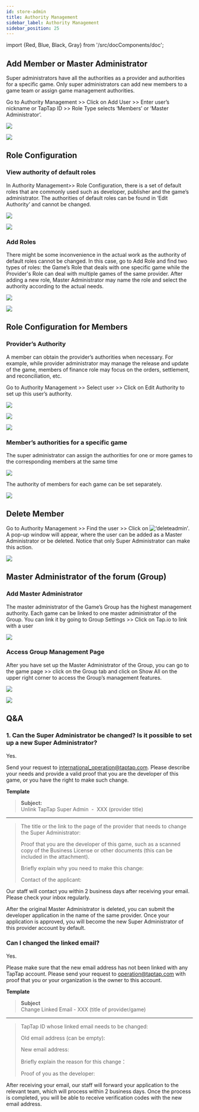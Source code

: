 ```yaml
---
id: store-admin 
title: Authority Management 
sidebar_label: Authority Management
sidebar_position: 25 
---
```


import {Red, Blue, Black, Gray} from '/src/docComponents/doc';

## Add Member or Master Administrator  

Super administrators have all the authorities as a provider and authorities for a specific game. Only super administrators can add new members to a game team or assign game management authorities.

Go to <Blue>Authority Management</Blue> >> Click on <Blue>Add User</Blue> >> Enter user’s nickname or TapTap ID >> Role Type selects ‘Members’ or ‘Master Administrator’.

![ ](/img/Administrator-Settings-1.png)  
  
![ ](/img/Administrator-Settings-2.png)

## Role Configuration  
 
### View authority of default roles

In <Blue>Authority Management</Blue>>> <Blue> Role Configuration</Blue>, there is a set of default roles that are commonly used such as developer, publisher and the game’s administrator. The authorities of default roles can be found in ‘Edit Authority’ and cannot be changed. 

![ ](/img/Administrator-Settings-3.png)
   
![ ](/img/Administrator-Settings-4.png)  

### Add Roles

There might be some inconvenience in the actual work as the authority of default roles cannot be changed. In this case, go to <Blue>Add Role</Blue> and find two types of roles: the <Blue>Game’s Role</Blue> that deals with one specific game while the <Blue>Provider's Role</Blue> can deal with multiple games of the same provider. After adding a new role, Master Administrator may name the role and select the authority according to the actual needs.

![ ](/img/Administrator-Settings-5.png)
  
![ ](/img/Administrator-Settings-6.png)

## Role Configuration for Members  

### Provider’s Authority

A member can obtain the provider’s authorities when necessary. For example, while provider administrator may manage the release and update of the game, members of finance role may focus on the orders, settlement, and reconciliation, etc. 

Go to <Blue>Authority Management</Blue> >> Select user >> Click on <Blue>Edit Authority</Blue> to set up this user’s authority.

![ ](/img/Administrator-Settings-7.png)  
  
![ ](/img/Administrator-Settings-8.png)  
  
![ ](/img/Administrator-Settings-9.png)  

### Member’s authorities for a specific game 

The super administrator can assign the authorities for one or more games to the corresponding members at the same time

![ ](/img/Administrator-Settings-10.png)  
  
The authority of members for each game can be set separately.

![ ](/img/Administrator-Settings-11.png)  
  
## Delete Member

Go to <Blue>Authority Management</Blue> >> Find the user >> Click on ![‘deleteadmin’](https://img.tapimg.com/market/images/2e5c836549d866d6d44036d158095cbb.png). A pop-up window will appear, where the user can be added as a Master Administrator or be deleted. Notice that only Super Administrator can make this action.

![ ](/img/Administrator-Settings-12.png)   
   
## Master Administrator of the forum (Group)

### Add Master Administrator

The master administrator of the Game’s Group has the highest management authority. Each game can be linked to one master administrator of the Group. You can link it by going to <Blue>Group Settings</Blue> >> Click on Tap.io to link with a user

![ ](/img/Administrator-Settings-13.png)

### Access Group Management Page

After you have set up the Master Administrator of the Group, you can go to <Blue>the game page</Blue> >> click on the Group tab and click on <Blue>Show All</Blue> on the upper right corner to access the Group’s management features.

![ ](/img/Administrator-Settings-14.png)

![ ](/img/Administrator-Settings-15.png)

## Q&A  

### 1. Can the Super Administrator be changed?  Is it possible to set up a new Super Administrator?

Yes.

Send your request to  [international_operation@taptap.com](mailto:international_operation@taptap.com). Please describe your needs and provide a valid proof that you are the developer of this game, or you have the right to make such change.

**Template**  

> **Subject:**  
> Unlink TapTap Super Admin  -  XXX (provider title)

---
>
> The title or the link to the page of the provider that needs to change the Super Administrator:
>
> Proof that you are the developer of this game, such as a scanned copy of the Business License or other documents (this can be included in the attachment). 
>
> Briefly explain why you need to make this change:
>
> Contact of the applicant:

Our staff will contact you within 2 business days after receiving your email. Please check your inbox regularly.

After the original Master Administrator is deleted, you can submit the developer application in the name of the same provider. Once your application is approved, you will become the new Super Administrator of this provider account by default.

### Can I changed the linked email?  

Yes.

Please make sure that the new email address has not been linked with any TapTap account. Please send your request to  operation@taptap.com with proof that you or your organization is the owner to this account.
 

**Template**  

> **Subject**  
> Change Linked Email - XXX (title of provider/game)

---
>
> TapTap ID whose linked email needs to be changed:  
>
> Old email address <Gray>(can be empty)</Gray>:  
>
> New email address:  
>
> Briefly explain the reason for this change<Gray></Gray>：  
>
> Proof of you as the developer:  

After receiving your email, our staff will forward your application to the relevant team, which will process within 2 business days. Once the process is completed, you will be able to receive verification codes with the new email address.
  
